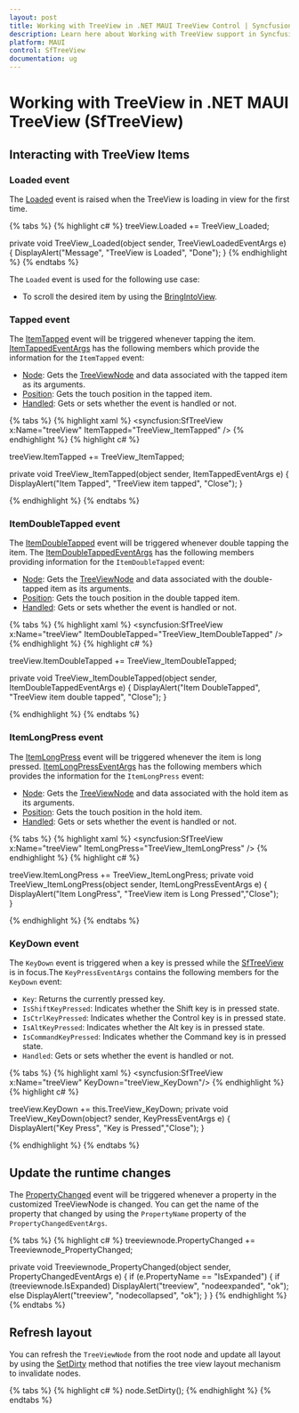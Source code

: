 ```yaml
---
layout: post
title: Working with TreeView in .NET MAUI TreeView Control | Syncfusion
description: Learn here about Working with TreeView support in Syncfusion .NET MAUI TreeView (SfTreeView) control and more.
platform: MAUI
control: SfTreeView
documentation: ug
---
```


# Working with TreeView in .NET MAUI TreeView (SfTreeView)

## Interacting with TreeView Items

### Loaded event

The [Loaded](https://help.syncfusion.com/cr/maui/Syncfusion.Maui.TreeView.SfTreeView.html#Syncfusion_Maui_TreeView_SfTreeView_Loaded) event is raised when the TreeView is loading in view for the first time.

{% tabs %}
{% highlight c# %}
treeView.Loaded += TreeView_Loaded;

private void TreeView_Loaded(object sender, TreeViewLoadedEventArgs e)
{
   DisplayAlert("Message", "TreeView is Loaded", "Done");
}
{% endhighlight %}
{% endtabs %}

The `Loaded` event is used for the following use case:

* To scroll the desired item by using the [BringIntoView](https://help.syncfusion.com/cr/maui/Syncfusion.Maui.TreeView.SfTreeView.html#Syncfusion_Maui_TreeView_SfTreeView_BringIntoView_Syncfusion_TreeView_Engine_TreeViewNode_System_Boolean_System_Boolean_Microsoft_Maui_Controls_ScrollToPosition_).

### Tapped event

The [ItemTapped](https://help.syncfusion.com/cr/maui/Syncfusion.Maui.TreeView.SfTreeView.html#Syncfusion_Maui_TreeView_SfTreeView_ItemTapped) event will be triggered whenever tapping the item. [ItemTappedEventArgs](https://help.syncfusion.com/cr/maui/Syncfusion.Maui.TreeView.ItemTappedEventArgs.html) has the following members which provide the information for the `ItemTapped` event:

 * [Node](https://help.syncfusion.com/cr/maui/Syncfusion.Maui.TreeView.ItemTappedEventArgs.html#Syncfusion_Maui_TreeView_ItemTappedEventArgs_Node): Gets the [TreeViewNode](https://help.syncfusion.com/cr/maui/Syncfusion.TreeView.Engine.TreeViewNode.html) and data associated with the tapped item as its arguments.
 * [Position](https://help.syncfusion.com/cr/maui/Syncfusion.Maui.TreeView.ItemTappedEventArgs.html#Syncfusion_Maui_TreeView_ItemTappedEventArgs_Position): Gets the touch position in the tapped item.
 * [Handled](https://help.syncfusion.com/cr/maui/Syncfusion.Maui.TreeView.ItemTappedEventArgs.html#Syncfusion_Maui_TreeView_ItemTappedEventArgs_Handled): Gets or sets whether the event is handled or not.

{% tabs %}
{% highlight xaml %}
<syncfusion:SfTreeView x:Name="treeView" ItemTapped="TreeView_ItemTapped" />
{% endhighlight %}
{% highlight c# %}

treeView.ItemTapped += TreeView_ItemTapped;

private void TreeView_ItemTapped(object sender, ItemTappedEventArgs e)
{
    DisplayAlert("Item Tapped", "TreeView item tapped", "Close");
}

{% endhighlight %}
{% endtabs %}

### ItemDoubleTapped event

The [ItemDoubleTapped](https://help.syncfusion.com/cr/maui/Syncfusion.Maui.TreeView.SfTreeView.html#Syncfusion_Maui_TreeView_SfTreeView_ItemDoubleTapped) event will be triggered whenever double tapping the item. The [ItemDoubleTappedEventArgs](https://help.syncfusion.com/cr/maui/Syncfusion.Maui.TreeView.ItemDoubleTappedEventArgs.html) has the following members providing information for the `ItemDoubleTapped` event:

 * [Node](https://help.syncfusion.com/cr/maui/Syncfusion.Maui.TreeView.ItemDoubleTappedEventArgs.html#Syncfusion_Maui_TreeView_ItemDoubleTappedEventArgs_Node): Gets the [TreeViewNode](https://help.syncfusion.com/cr/maui/Syncfusion.TreeView.Engine.TreeViewNode.html) and data associated with the double-tapped item as its arguments.
 * [Position](https://help.syncfusion.com/cr/maui/Syncfusion.Maui.TreeView.ItemDoubleTappedEventArgs.html#Syncfusion_Maui_TreeView_ItemDoubleTappedEventArgs_Position): Gets the touch position in the double tapped item.
 * [Handled](https://help.syncfusion.com/cr/maui/Syncfusion.Maui.TreeView.ItemDoubleTappedEventArgs.html#Syncfusion_Maui_TreeView_ItemDoubleTappedEventArgs_Handled): Gets or sets whether the event is handled or not.

{% tabs %}
{% highlight xaml %}
<syncfusion:SfTreeView x:Name="treeView" ItemDoubleTapped="TreeView_ItemDoubleTapped" />
{% endhighlight %}
{% highlight c# %}

treeView.ItemDoubleTapped += TreeView_ItemDoubleTapped;

private void TreeView_ItemDoubleTapped(object sender, ItemDoubleTappedEventArgs e)
{
    DisplayAlert("Item DoubleTapped", "TreeView item double tapped", "Close");
}

{% endhighlight %}
{% endtabs %}

### ItemLongPress event

The [ItemLongPress](https://help.syncfusion.com/cr/maui/Syncfusion.Maui.TreeView.SfTreeView.html#Syncfusion_Maui_TreeView_SfTreeView_ItemLongPress) event will be triggered whenever the item is long pressed.
 [ItemLongPressEventArgs](https://help.syncfusion.com/cr/maui/Syncfusion.Maui.TreeView.ItemLongPressEventArgs.html) has the following members which provides the information for the `ItemLongPress` event:

 * [Node](https://help.syncfusion.com/cr/maui/Syncfusion.Maui.TreeView.ItemLongPressEventArgs.html#Syncfusion_Maui_TreeView_ItemLongPressEventArgs_Node): Gets the [TreeViewNode](https://help.syncfusion.com/cr/maui/Syncfusion.TreeView.Engine.TreeViewNode.html) and data associated with the hold item as its arguments.
 * [Position](https://help.syncfusion.com/cr/maui/Syncfusion.Maui.TreeView.ItemLongPressEventArgs.html#Syncfusion_Maui_TreeView_ItemLongPressEventArgs_Position): Gets the touch position in the hold item.
 * [Handled](https://help.syncfusion.com/cr/maui/Syncfusion.Maui.TreeView.ItemLongPressEventArgs.html#Syncfusion_Maui_TreeView_ItemLongPressEventArgs_Handled): Gets or sets whether the event is handled or not.

{% tabs %}
{% highlight xaml %}
<syncfusion:SfTreeView x:Name="treeView" ItemLongPress="TreeView_ItemLongPress" />
{% endhighlight %}
{% highlight c# %}

treeView.ItemLongPress += TreeView_ItemLongPress;
private void TreeView_ItemLongPress(object sender, ItemLongPressEventArgs e)
{
    DisplayAlert("Item LongPress", "TreeView item is Long Pressed","Close");   
}

{% endhighlight %}
{% endtabs %}

### KeyDown event

The `KeyDown` event is triggered when a key is pressed while the [SfTreeView](https://help.syncfusion.com/cr/maui/Syncfusion.Maui.TreeView.html) is in focus.The `KeyPressEventArgs` contains the following members for the `KeyDown` event:

 * `Key`: Returns the currently pressed key.
 * `IsShiftKeyPressed`: Indicates whether the Shift key is in pressed state.
 * `IsCtrlKeyPressed`: Indicates whether the Control key is in pressed state.
 * `IsAltKeyPressed`: Indicates whether the Alt key is in pressed state.
 * `IsCommandKeyPressed`: Indicates whether the Command key is in pressed state.
 * `Handled`: Gets or sets whether the event is handled or not.

{% tabs %}
{% highlight xaml %}
<syncfusion:SfTreeView x:Name="treeView" KeyDown="treeView_KeyDown"/>
{% endhighlight %}
{% highlight c# %}

treeView.KeyDown += this.TreeView_KeyDown;
private void TreeView_KeyDown(object? sender, KeyPressEventArgs e)
{
    DisplayAlert("Key Press", "Key is Pressed","Close"); 
}

{% endhighlight %}
{% endtabs %}

## Update the runtime changes

The [PropertyChanged](https://help.syncfusion.com/cr/maui/Syncfusion.TreeView.Engine.TreeViewNode.html#Syncfusion_TreeView_Engine_TreeViewNode_PropertyChanged) event will be triggered whenever a property in the customized TreeViewNode is changed. You can get the name of the property that changed by using the `PropertyName` property of the `PropertyChangedEventArgs`.

{% tabs %}
{% highlight c# %}
treeviewnode.PropertyChanged += Treeviewnode_PropertyChanged;

private void Treeviewnode_PropertyChanged(object sender, PropertyChangedEventArgs e)
{
    if (e.PropertyName == "IsExpanded")
    {
        if (treeviewnode.IsExpanded)
            DisplayAlert("treeview", "nodeexpanded", "ok");
        else
            DisplayAlert("treeview", "nodecollapsed", "ok");
    }
}
{% endhighlight %}
{% endtabs %}

## Refresh layout

You can refresh the `TreeViewNode` from the root node and update all layout by using the [SetDirty](https://help.syncfusion.com/cr/maui/Syncfusion.TreeView.Engine.TreeViewNode.html#Syncfusion_TreeView_Engine_TreeViewNode_SetDirty) method that notifies the tree view layout mechanism to invalidate nodes.

{% tabs %}
{% highlight c# %}
node.SetDirty();
{% endhighlight %}
{% endtabs %}

